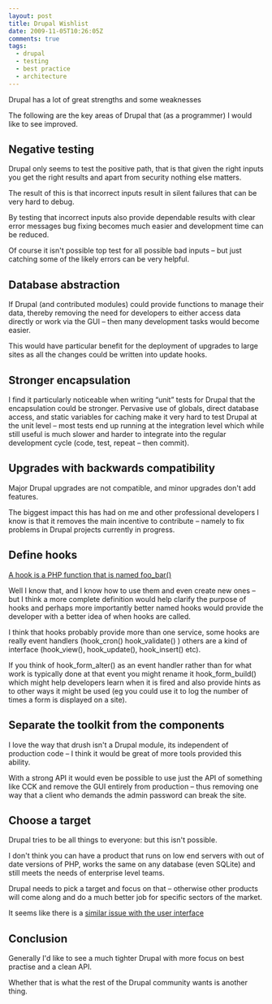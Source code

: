 ```yaml
---
layout: post
title: Drupal Wishlist
date: 2009-11-05T10:26:05Z
comments: true
tags:
  - drupal
  - testing
  - best practice
  - architecture
---
```


Drupal has a lot of great strengths and some weaknesses

The following are the key areas of Drupal that (as a programmer) I would like to see improved.

## Negative testing 

Drupal only seems to
test the positive path, that is that given the right inputs you get
the right results and apart from security nothing else matters.

The result of this is
that incorrect inputs result in silent failures that can be very hard
to debug.

By testing that
incorrect inputs also provide dependable results with clear error
messages bug fixing becomes much easier and development time can be
reduced.

Of course it isn't
possible top test for all possible bad inputs – but just catching
some of the likely errors can be very helpful.

## Database abstraction

If Drupal (and
contributed modules) could provide functions to manage their data,
thereby removing the need for developers to either access data
directly or work via the GUI – then many development tasks would
become easier.

This would have
particular benefit for the deployment of upgrades to large sites as
all the changes could be written into update hooks.

## Stronger encapsulation

I find it particularly
noticeable when writing “unit” tests for Drupal that the
encapsulation could be stronger. Pervasive use of globals, direct
database access, and static variables for caching make it very hard
to test Drupal at the unit level – most tests end up running at the
integration level which while still useful is much slower and harder
to integrate into the regular development cycle (code, test, repeat –
then commit).

## Upgrades with backwards compatibility

Major Drupal upgrades
are not compatible, and minor upgrades don't add features.

The biggest impact this
has had on me and other professional developers I know is that it
removes the main incentive to contribute – namely to fix problems
in Drupal projects currently in progress.

## Define hooks

[A hook is a PHP function that is named foo_bar()](http://api.drupal.org/api/group/hooks">)

Well I know that, and I
know how to use them and even create new ones – but I think a more
complete definition would help clarify the purpose of hooks and
perhaps more importantly better named hooks would provide the
developer with a better idea of when hooks are called.

I think that hooks
probably provide more than one service, some hooks are really event
handlers (hook_cron() hook_validate() ) others are a kind of
interface (hook_view(), hook_update(), hook_insert() etc).

If you think of
hook_form_alter() as an event handler rather than for what work is
typically done at that event you might rename it hook_form_build()
which might help developers learn when it is fired and also provide
hints as to other ways it might be used (eg you could use it to log
the number of times a form is displayed on a site).

## Separate the toolkit from the components

I love the way that
drush isn't a Drupal module, its independent of production code – I
think it would be great of more tools provided this ability.

With a
strong API it would even be possible to use just the API of something
like CCK and remove the GUI entirely from production – thus
removing one way that a client who demands the admin password can
break the site.

## Choose a target

Drupal
tries to be all things to everyone: but this isn't possible.

I
don't think you can have a product that runs on low end servers with
out of date versions of PHP, works the same on any database (even
SQLite) and still meets the needs of enterprise level teams.

Drupal
needs to pick a target and focus on that – otherwise other products
will come along and do a much better job for specific sectors of the
market.

It
seems like there is a [similar issue with the user interface](http://www.disambiguity.com/designing-for-the-wrong-target-audience/)

## Conclusion

Generally I'd like to see a much tighter Drupal with more focus on best practise and a clean API.

Whether that is what the rest of the Drupal community wants is another thing.
